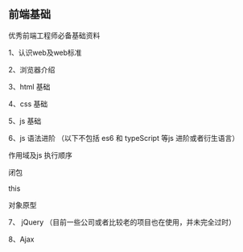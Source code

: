 ## 前端基础
 优秀前端工程师必备基础资料

1、认识web及web标准

2、浏览器介绍

3、html 基础

4、css 基础

5、js 基础

6、js 语法进阶 （以下不包括 es6 和 typeScript 等js 进阶或者衍生语言）
  
  作用域及js 执行顺序
  
  闭包
  
  this
  
  对象原型
  
 7、 jQuery （目前一些公司或者比较老的项目也在使用，并未完全过时）
 
 8、Ajax
 
 
 
